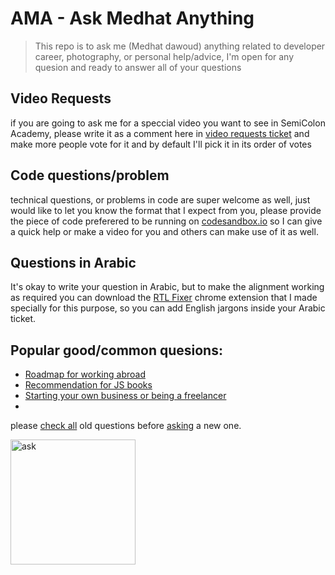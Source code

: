 # AMA - Ask Medhat Anything
> This repo is to ask  me (Medhat dawoud) anything related to developer career, photography, or personal help/advice, I'm open for any quesion and ready to answer all of your questions

## Video Requests
if you are going to ask me for a speccial video you want to see in SemiColon Academy, please write it as a comment here in [video requests ticket](https://github.com/medhatdawoud/AMA/issues/28) and make more people vote for it and by default I'll pick it in its order of votes

## Code questions/problem
technical questions, or problems in code are super welcome as well, just would like to let you know the format that I expect from you, please provide the piece of code preferered to be running on [codesandbox.io](codesandbox.io) so I can give a quick help or make a video for you and others can make use of it as well.

## Questions in Arabic
It's okay to write your question in Arabic, but to make the alignment working as required you can download the [RTL Fixer](https://chrome.google.com/webstore/detail/rtl-fixer/mkeclhaiiffmeeokkomoameekkpiiecf) chrome extension that I made specially for this purpose, so you can add English jargons inside your Arabic ticket.

## Popular good/common quesions:

- [Roadmap for working abroad](https://github.com/medhatdawoud/AMA/issues/16)
- [Recommendation for JS books](https://github.com/medhatdawoud/AMA/issues/11)
- [Starting your own business or being a freelancer](https://github.com/medhatdawoud/AMA/issues/37)
- 


please [check all](https://github.com/medhatdawoud/AMA/issues) old questions before [asking](https://github.com/medhatdawoud/AMA/issues/new/choose) a new one.

[<img src="https://i.ya-webdesign.com/images/ask-questions-png-3.png" alt="ask" width="200"/>](https://github.com/medhatdawoud/AMA/issues/new/choose)
